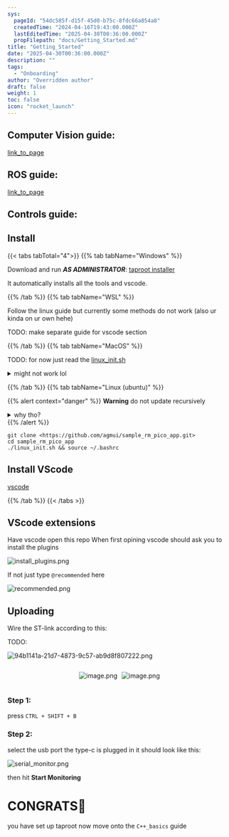 ```yaml
---
sys:
  pageId: "54dc585f-d15f-45d0-b75c-8fdc66a854a8"
  createdTime: "2024-04-16T19:43:00.000Z"
  lastEditedTime: "2025-04-30T00:36:00.000Z"
  propFilepath: "docs/Getting_Started.md"
title: "Getting_Started"
date: "2025-04-30T00:36:00.000Z"
description: ""
tags:
  - "Onboarding"
author: "Overridden author"
draft: false
weight: 1
toc: false
icon: "rocket_launch"
---
```


## Computer Vision guide:

[link_to_page](86d45bc0-388b-4d26-8848-44f255f73d0e)

## ROS guide:

[link_to_page](3c76c1de-ec8f-46d6-8b0a-294005edc2d5)

## Controls guide:

## Install

{{< tabs tabTotal="4">}}
{{% tab tabName="Windows" %}}

Download and run _**AS ADMINISTRATOR**_: [taproot installer](https://github.com/Thornbots/TeachingFreshies/releases/tag/1.0)

It automatically installs all the tools and vscode.

{{% /tab %}}
{{% tab tabName="WSL" %}}

Follow the linux guide but currently some methods do not work (also ur kinda on ur own hehe)

TODO: make separate guide for vscode section

{{% /tab %}}
{{% tab tabName="MacOS" %}}

TODO: for now just read the [linux_init.sh](https://github.com/agmui/sample_rm_pico_app/blob/main/linux_init.sh)

<details>
<summary>might not work lol</summary>

`brew install libusb pkg-config`

Next install: [vscode](https://code.visualstudio.com/Download)

</details>

{{% /tab %}}
{{% tab tabName="Linux (ubuntu)" %}}

{{% alert context="danger" %}}
**Warning** do not update recursively
<details>
<summary>why tho?</summary>
There are some submodules that may go on for a while (like tinyusb) and I highly
recommend you don't need to get them.
If you want to see what submodules I update just look in `linux_init.sh`
</details>
{{% /alert %}}

```shell
git clone <https://github.com/agmui/sample_rm_pico_app.git>
cd sample_rm_pico_app
./linux_init.sh && source ~/.bashrc
```

## Install VScode

[vscode](https://code.visualstudio.com/Download)

{{% /tab %}}
{{< /tabs >}}

## VScode extensions

Have vscode open this repo
When first opining vscode should ask you to install the plugins

![install_plugins.png](https://prod-files-secure.s3.us-west-2.amazonaws.com/d518164a-d88e-44d1-a4ee-3adb3bd8bce0/89bd30f0-1825-4e77-867b-0a41ce370880/install_plugins.png?X-Amz-Algorithm=AWS4-HMAC-SHA256&X-Amz-Content-Sha256=UNSIGNED-PAYLOAD&X-Amz-Credential=ASIAZI2LB46653EQUYCG%2F20250627%2Fus-west-2%2Fs3%2Faws4_request&X-Amz-Date=20250627T024129Z&X-Amz-Expires=3600&X-Amz-Security-Token=IQoJb3JpZ2luX2VjEHIaCXVzLXdlc3QtMiJGMEQCIANit%2FnAC959TAtp3NjWXQimHROQiYB2lGumQ0tZ0N0JAiACCn9B1076p5H0Q7o%2FeE3hcO2RXDbF5Jq6NlSQp5g6hyr%2FAwhrEAAaDDYzNzQyMzE4MzgwNSIMQVCqWM7Lm%2FqLB7pmKtwDCaSNRSwr%2BwTsbaeu8BPsk5wn9Q3lh910gaw8wNlnGvVJNaXQQARWlcRO2z7cURJUqg2rqirYZDZIoCFlpd3%2Brm1mQDHzMW2xs0wFSHNw9A1EE5tZXZ%2FEuWmfXK3ySPgnxM0iNQOvFCnEuyQMqrzZ%2BHFWF9RPBBYvqwUr5yJRet33tAa6dPqxSqjtuP%2B%2F9jEdN62Anyx%2FJiCTdjkfhpu5zo3xxgMmNVI3%2Bpv6dZCHhIbx62lklcgtqS2ExqpegkS0Yxs9vDMiw5L9PkajtUzOfzvmrSE1Sjq%2BufmTU7o6Irn7mqph9fZa6rHHD6SGbbmENklWXW9COZmazaXzn2gVbgBwflZpkatg1naKJ4PWF%2F%2BceYlfXjn%2B0X8Skx74CqqkYnUcg%2FCUpI%2B5XMDX18CW5Iyccwels%2FYPuj0kcTFfGkjNIpgzZ7Yiyml%2F9Vt3rnsa3Dr4aLk0U%2FuD4L9tPp2EQls3IRsT3aDV5DCf7DgIvJ3q8mryCbJyggJSPfs5fYy0IlssIyKOOsyIWpKZMIe7qAlQT%2BW568sPzE3BciSzgdPis%2BVy55GK5BhF92izcWbpotfdAKQglMabcYB4t7NQWuAmZRs8HWBgNY0MvmLfSVl7yfVfYgE1dVyWLa0woPb3wgY6pgFKxBsbyfqOllNbr%2BEMyOdfzN0N3dXeKpRjMik0RStwQo%2BLcJWD%2BGmzGEbNX5TXjh7oT%2BXTkkrSNoEVJ3HA6fHZ2S1S%2BB1woUdbcklMiX7o4W9azor%2FqbbeO2PVpiCzv20DsNyFz2yrwVJarCZ%2FHZltPzhqsFdNIgd7zkhyk9s8lu4LjyXIIsOVTQncmxEBh87iBL6jUF9yqNXK0Nm6zyvJw%2BLR4iX6&X-Amz-Signature=06588401f5ee1e785b92a56c21c3c3d14729072a9495030268176c284780bf0a&X-Amz-SignedHeaders=host&x-amz-checksum-mode=ENABLED&x-id=GetObject)

If not just type `@recommended` here  

![recommended.png](https://prod-files-secure.s3.us-west-2.amazonaws.com/d518164a-d88e-44d1-a4ee-3adb3bd8bce0/61e661e9-5d85-4dfc-be0d-8d2097a5e793/recommended.png?X-Amz-Algorithm=AWS4-HMAC-SHA256&X-Amz-Content-Sha256=UNSIGNED-PAYLOAD&X-Amz-Credential=ASIAZI2LB46653EQUYCG%2F20250627%2Fus-west-2%2Fs3%2Faws4_request&X-Amz-Date=20250627T024129Z&X-Amz-Expires=3600&X-Amz-Security-Token=IQoJb3JpZ2luX2VjEHIaCXVzLXdlc3QtMiJGMEQCIANit%2FnAC959TAtp3NjWXQimHROQiYB2lGumQ0tZ0N0JAiACCn9B1076p5H0Q7o%2FeE3hcO2RXDbF5Jq6NlSQp5g6hyr%2FAwhrEAAaDDYzNzQyMzE4MzgwNSIMQVCqWM7Lm%2FqLB7pmKtwDCaSNRSwr%2BwTsbaeu8BPsk5wn9Q3lh910gaw8wNlnGvVJNaXQQARWlcRO2z7cURJUqg2rqirYZDZIoCFlpd3%2Brm1mQDHzMW2xs0wFSHNw9A1EE5tZXZ%2FEuWmfXK3ySPgnxM0iNQOvFCnEuyQMqrzZ%2BHFWF9RPBBYvqwUr5yJRet33tAa6dPqxSqjtuP%2B%2F9jEdN62Anyx%2FJiCTdjkfhpu5zo3xxgMmNVI3%2Bpv6dZCHhIbx62lklcgtqS2ExqpegkS0Yxs9vDMiw5L9PkajtUzOfzvmrSE1Sjq%2BufmTU7o6Irn7mqph9fZa6rHHD6SGbbmENklWXW9COZmazaXzn2gVbgBwflZpkatg1naKJ4PWF%2F%2BceYlfXjn%2B0X8Skx74CqqkYnUcg%2FCUpI%2B5XMDX18CW5Iyccwels%2FYPuj0kcTFfGkjNIpgzZ7Yiyml%2F9Vt3rnsa3Dr4aLk0U%2FuD4L9tPp2EQls3IRsT3aDV5DCf7DgIvJ3q8mryCbJyggJSPfs5fYy0IlssIyKOOsyIWpKZMIe7qAlQT%2BW568sPzE3BciSzgdPis%2BVy55GK5BhF92izcWbpotfdAKQglMabcYB4t7NQWuAmZRs8HWBgNY0MvmLfSVl7yfVfYgE1dVyWLa0woPb3wgY6pgFKxBsbyfqOllNbr%2BEMyOdfzN0N3dXeKpRjMik0RStwQo%2BLcJWD%2BGmzGEbNX5TXjh7oT%2BXTkkrSNoEVJ3HA6fHZ2S1S%2BB1woUdbcklMiX7o4W9azor%2FqbbeO2PVpiCzv20DsNyFz2yrwVJarCZ%2FHZltPzhqsFdNIgd7zkhyk9s8lu4LjyXIIsOVTQncmxEBh87iBL6jUF9yqNXK0Nm6zyvJw%2BLR4iX6&X-Amz-Signature=8789a615bf6403497996d2cb0e8e7409f94865e94f5463b7d81d34aa4f77e4ae&X-Amz-SignedHeaders=host&x-amz-checksum-mode=ENABLED&x-id=GetObject)

## Uploading

Wire the ST-link according to this:

TODO:

![94b1141a-21d7-4873-9c57-ab9d8f807222.png](https://prod-files-secure.s3.us-west-2.amazonaws.com/d518164a-d88e-44d1-a4ee-3adb3bd8bce0/e5fad17d-ab82-4300-9f4c-505ab4b1202c/94b1141a-21d7-4873-9c57-ab9d8f807222.png?X-Amz-Algorithm=AWS4-HMAC-SHA256&X-Amz-Content-Sha256=UNSIGNED-PAYLOAD&X-Amz-Credential=ASIAZI2LB46653EQUYCG%2F20250627%2Fus-west-2%2Fs3%2Faws4_request&X-Amz-Date=20250627T024129Z&X-Amz-Expires=3600&X-Amz-Security-Token=IQoJb3JpZ2luX2VjEHIaCXVzLXdlc3QtMiJGMEQCIANit%2FnAC959TAtp3NjWXQimHROQiYB2lGumQ0tZ0N0JAiACCn9B1076p5H0Q7o%2FeE3hcO2RXDbF5Jq6NlSQp5g6hyr%2FAwhrEAAaDDYzNzQyMzE4MzgwNSIMQVCqWM7Lm%2FqLB7pmKtwDCaSNRSwr%2BwTsbaeu8BPsk5wn9Q3lh910gaw8wNlnGvVJNaXQQARWlcRO2z7cURJUqg2rqirYZDZIoCFlpd3%2Brm1mQDHzMW2xs0wFSHNw9A1EE5tZXZ%2FEuWmfXK3ySPgnxM0iNQOvFCnEuyQMqrzZ%2BHFWF9RPBBYvqwUr5yJRet33tAa6dPqxSqjtuP%2B%2F9jEdN62Anyx%2FJiCTdjkfhpu5zo3xxgMmNVI3%2Bpv6dZCHhIbx62lklcgtqS2ExqpegkS0Yxs9vDMiw5L9PkajtUzOfzvmrSE1Sjq%2BufmTU7o6Irn7mqph9fZa6rHHD6SGbbmENklWXW9COZmazaXzn2gVbgBwflZpkatg1naKJ4PWF%2F%2BceYlfXjn%2B0X8Skx74CqqkYnUcg%2FCUpI%2B5XMDX18CW5Iyccwels%2FYPuj0kcTFfGkjNIpgzZ7Yiyml%2F9Vt3rnsa3Dr4aLk0U%2FuD4L9tPp2EQls3IRsT3aDV5DCf7DgIvJ3q8mryCbJyggJSPfs5fYy0IlssIyKOOsyIWpKZMIe7qAlQT%2BW568sPzE3BciSzgdPis%2BVy55GK5BhF92izcWbpotfdAKQglMabcYB4t7NQWuAmZRs8HWBgNY0MvmLfSVl7yfVfYgE1dVyWLa0woPb3wgY6pgFKxBsbyfqOllNbr%2BEMyOdfzN0N3dXeKpRjMik0RStwQo%2BLcJWD%2BGmzGEbNX5TXjh7oT%2BXTkkrSNoEVJ3HA6fHZ2S1S%2BB1woUdbcklMiX7o4W9azor%2FqbbeO2PVpiCzv20DsNyFz2yrwVJarCZ%2FHZltPzhqsFdNIgd7zkhyk9s8lu4LjyXIIsOVTQncmxEBh87iBL6jUF9yqNXK0Nm6zyvJw%2BLR4iX6&X-Amz-Signature=bab0b5d0cca66997bef878f9a98e49b6c9857998d078ea2dd5ccaea0718b020f&X-Amz-SignedHeaders=host&x-amz-checksum-mode=ENABLED&x-id=GetObject)

<div style="display: flex;flex-direction: row; column-gap:10px; max-width: 630px;justify-content: center;">
<div>

![image.png](https://prod-files-secure.s3.us-west-2.amazonaws.com/d518164a-d88e-44d1-a4ee-3adb3bd8bce0/210ecb78-1116-4d7b-b9b7-2292f66fa2c2/image.png?X-Amz-Algorithm=AWS4-HMAC-SHA256&X-Amz-Content-Sha256=UNSIGNED-PAYLOAD&X-Amz-Credential=ASIAZI2LB466VTYBJ3BD%2F20250627%2Fus-west-2%2Fs3%2Faws4_request&X-Amz-Date=20250627T024130Z&X-Amz-Expires=3600&X-Amz-Security-Token=IQoJb3JpZ2luX2VjEHIaCXVzLXdlc3QtMiJHMEUCICgvK%2FUtljZIq%2B4QV8PEjuK4LaCTUZhCgso0uRU0g3AAAiEAvfJwHBlUFZs7xMLlzFvHEjhkJTq85IK6icVYNm8REOIq%2FwMIaxAAGgw2Mzc0MjMxODM4MDUiDAlL8xhfM1vFVQDoqircA31TZLuHVEeUK5aTqDkCkDhZzrZ26WSnw2TsTGFR8w%2B%2FPMn7GHzJ9jPOjyu8zUENtyVwE3gX02zz80jt4NbWoODi4hmEg9jmmcmXqj2eCfw835GyzbjOnWXFQuW4%2F038IBTQA62zi8Q2JWCMMMOs9YjfbwuV7Kv7m6L%2F%2FIQ3IortdM0Kmj6Yw9HVNfU6e6bEUdwsqCZPfYIumYdpAk9%2BZ%2BdlkhC1RlnWd%2FFI6ObNu714ZvhQJq%2FUrIC8jaWobYPg4cKdF7OZqi77NySvf3U%2FghrTpkhjgpZo%2Fx1vpXmIpQsRVpBtJgO0AfcgtoXdXLePEvVA3RvqWc1BqHPvdYd6PGvtfjhwrNSiq5ig4z91gYwVgVeSeHElga7LGOA4674AET2pYUrvTpUPxBuTPfYhvLO%2FXLKJozTuvHxzEP9NrhhU3G7FT%2BJ7aEjEnm0E26O1WCf%2FypTeXUOTjdEkHqDRpqb0FzCUyO8f%2FpGdcoECjgBseJQ4sbD7zjACmcl4p%2FsHrf9wBeTlwipedued9%2FMslgxthYY5BlAaqHXfHuKRM9bink828qoGjuUrRlFFJi9z47Ilp3IZIsPNCR%2Bv%2FENI8AN%2BlWaCkccJaccTlTDLscAkocW1am6N%2B1JMnke4MP7098IGOqUB1pb4bZOXMig2Pyyd9EiJwFlxenZrBbh53I67TgU3qto1clwGNVm06UQ8ZHluqtBfGfMLkYPzFll3zhbN22Y0K0YZo4wMRNXKBVyVWG2r49J1gPQHgzzqNyS9IiuuoYhQrcUnuI2GH1eP3tRSS951%2BsL5i52K7j6NDKQgv0slNcK%2BSWiMH5ln1SadslifpLTvda57kVSgCgPwXBhfQw8%2BM47BDB8r&X-Amz-Signature=35db48160addd6fb15dc164f656e590325f7bc6453214df06a0fbc6ca10b3e75&X-Amz-SignedHeaders=host&x-amz-checksum-mode=ENABLED&x-id=GetObject)

</div>
<div>

![image.png](https://prod-files-secure.s3.us-west-2.amazonaws.com/d518164a-d88e-44d1-a4ee-3adb3bd8bce0/33a0fd0f-8ca6-4a86-8e09-26e95ded1fff/image.png?X-Amz-Algorithm=AWS4-HMAC-SHA256&X-Amz-Content-Sha256=UNSIGNED-PAYLOAD&X-Amz-Credential=ASIAZI2LB4663KJEFBAX%2F20250627%2Fus-west-2%2Fs3%2Faws4_request&X-Amz-Date=20250627T024130Z&X-Amz-Expires=3600&X-Amz-Security-Token=IQoJb3JpZ2luX2VjEHIaCXVzLXdlc3QtMiJIMEYCIQDJ63q%2F85AdJlaQro59NdRgzcY939c8N4Y81P5Y%2BQdpigIhAKyQRxx8QuE109QJ%2BJADEWxM%2FWkv3Cai4Aqwk3A3gOA6Kv8DCGsQABoMNjM3NDIzMTgzODA1IgzI%2BCtqg1Vx%2BsGLEJIq3APkw4HPuFc1AjYiGCs8NUQL0PhaLTg2NLjKlVvtXpOrtxZwz25A%2FLwb2YMHiubzLEIP2y%2BI8UkPpMaw3NtvAWQMnA3N1ijXbuTD48qJ6thUQrk6PohxT7j8aHcBC%2B0ZRuYac1sxc4kmbsgzKvBEWje8ZJhGDddPZIkrMvMjXvyB0GOa1M%2B25d2XEqJvhEnrfMKyk7pHiFhmA%2FCfSfETOiL96Fteea6%2BiR%2BTaS%2FEU1OgiFO8BeRNlhl5mHqWIK62Djxu9%2FA8V0cI3lA7bCF%2Bw4B7PYBs3S41HnCPFCMG4NqecxhImcDNDeDgWbXQQABWtrq%2BIOyAnappUdRRfMESJirkG8kNXtGnGZULE5%2BggAsIxwMEb9QfAztf4jS22gwf2gK0TXBBm6D0XlXYXDyep4jL1Av9jRkczghgH8J7lPBVY53%2FUaE3QLkoawmts4%2B%2FiY4sr9anjdSOYA4aiVumoPr4%2FVr0qO1o52BwtSUtnwtRzhn1kOYawMHaljM43zjrT%2FSfLvm9X85EUgKnEy7vpoO7utxEaOc31kzsvhCkjvWBV8cHZebR39K8vbYDI%2FsyksIN%2Fc6AxyoZHSWL%2FlfZ%2BLcWDh%2ByQ8EW0PyJia2pvdlt6elzdPReWB8YTuWkNjD%2B9ffCBjqkAZ%2F93KH9Oi%2FnMJ8az80dl9yTfugoWMRDIk1Bsc6QRTSxbJprRC%2FngNA3imPibZrOMkznhRzjZaSXZbusFRsTSbp9Ij0cuLMAuGCr6BBGqn5UJ8t1vb%2FSVVBEnuQzIkqdIgACWksKiO4DupbeCsORcjpSvpZ52abgf%2BaGLgyWfuNkyLzKeOD7lHicw9jTIWl3mIK1Bg5ytuEVJu64n%2FuhNSOtNYRo&X-Amz-Signature=0e1f5e8193a1f5ff2274be36f97cc57eaaed76830368588bc6627310a4c3e89a&X-Amz-SignedHeaders=host&x-amz-checksum-mode=ENABLED&x-id=GetObject)

</div>
</div>

### Step 1:

press `CTRL + SHIFT + B`

### Step 2:

select the usb port the type-c is plugged in it should look like this:

![serial_monitor.png](https://prod-files-secure.s3.us-west-2.amazonaws.com/d518164a-d88e-44d1-a4ee-3adb3bd8bce0/f03f4774-05d4-4393-b6a0-d5efb6d315ab/serial_monitor.png?X-Amz-Algorithm=AWS4-HMAC-SHA256&X-Amz-Content-Sha256=UNSIGNED-PAYLOAD&X-Amz-Credential=ASIAZI2LB46653EQUYCG%2F20250627%2Fus-west-2%2Fs3%2Faws4_request&X-Amz-Date=20250627T024129Z&X-Amz-Expires=3600&X-Amz-Security-Token=IQoJb3JpZ2luX2VjEHIaCXVzLXdlc3QtMiJGMEQCIANit%2FnAC959TAtp3NjWXQimHROQiYB2lGumQ0tZ0N0JAiACCn9B1076p5H0Q7o%2FeE3hcO2RXDbF5Jq6NlSQp5g6hyr%2FAwhrEAAaDDYzNzQyMzE4MzgwNSIMQVCqWM7Lm%2FqLB7pmKtwDCaSNRSwr%2BwTsbaeu8BPsk5wn9Q3lh910gaw8wNlnGvVJNaXQQARWlcRO2z7cURJUqg2rqirYZDZIoCFlpd3%2Brm1mQDHzMW2xs0wFSHNw9A1EE5tZXZ%2FEuWmfXK3ySPgnxM0iNQOvFCnEuyQMqrzZ%2BHFWF9RPBBYvqwUr5yJRet33tAa6dPqxSqjtuP%2B%2F9jEdN62Anyx%2FJiCTdjkfhpu5zo3xxgMmNVI3%2Bpv6dZCHhIbx62lklcgtqS2ExqpegkS0Yxs9vDMiw5L9PkajtUzOfzvmrSE1Sjq%2BufmTU7o6Irn7mqph9fZa6rHHD6SGbbmENklWXW9COZmazaXzn2gVbgBwflZpkatg1naKJ4PWF%2F%2BceYlfXjn%2B0X8Skx74CqqkYnUcg%2FCUpI%2B5XMDX18CW5Iyccwels%2FYPuj0kcTFfGkjNIpgzZ7Yiyml%2F9Vt3rnsa3Dr4aLk0U%2FuD4L9tPp2EQls3IRsT3aDV5DCf7DgIvJ3q8mryCbJyggJSPfs5fYy0IlssIyKOOsyIWpKZMIe7qAlQT%2BW568sPzE3BciSzgdPis%2BVy55GK5BhF92izcWbpotfdAKQglMabcYB4t7NQWuAmZRs8HWBgNY0MvmLfSVl7yfVfYgE1dVyWLa0woPb3wgY6pgFKxBsbyfqOllNbr%2BEMyOdfzN0N3dXeKpRjMik0RStwQo%2BLcJWD%2BGmzGEbNX5TXjh7oT%2BXTkkrSNoEVJ3HA6fHZ2S1S%2BB1woUdbcklMiX7o4W9azor%2FqbbeO2PVpiCzv20DsNyFz2yrwVJarCZ%2FHZltPzhqsFdNIgd7zkhyk9s8lu4LjyXIIsOVTQncmxEBh87iBL6jUF9yqNXK0Nm6zyvJw%2BLR4iX6&X-Amz-Signature=eb55aeacac124ccd0eefef05fb807b2d708dfa4b5c546fd477bec185d97a7d48&X-Amz-SignedHeaders=host&x-amz-checksum-mode=ENABLED&x-id=GetObject)

then hit **Start Monitoring**

# CONGRATS🎉

you have set up taproot now move onto the `C++_basics` guide
